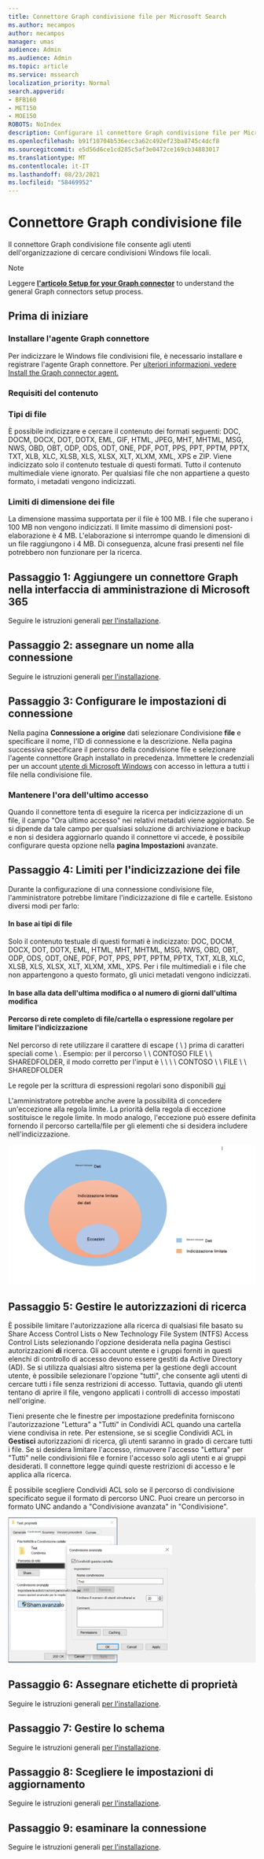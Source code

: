 ```yaml
---
title: Connettore Graph condivisione file per Microsoft Search
ms.author: mecampos
author: mecampos
manager: umas
audience: Admin
ms.audience: Admin
ms.topic: article
ms.service: mssearch
localization_priority: Normal
search.appverid:
- BFB160
- MET150
- MOE150
ROBOTS: NoIndex
description: Configurare il connettore Graph condivisione file per Microsoft Search
ms.openlocfilehash: b91f10704b536ecc3a62c492ef23ba8745c4dcf8
ms.sourcegitcommit: e5d56d6ce1cd285c5af3e0472ce169cb34883017
ms.translationtype: MT
ms.contentlocale: it-IT
ms.lasthandoff: 08/23/2021
ms.locfileid: "58469952"
---
```

<!---Previous ms.author: rusamai --->

# <a name="file-share-graph-connector"></a>Connettore Graph condivisione file

Il connettore Graph condivisione file consente agli utenti dell'organizzazione di cercare condivisioni Windows file locali.

> [!NOTE]
> Leggere [**l'articolo Setup for your Graph connector**](configure-connector.md) to understand the general Graph connectors setup process.

## <a name="before-you-get-started"></a>Prima di iniziare

### <a name="install-the-graph-connector-agent"></a>Installare l'agente Graph connettore

Per indicizzare le Windows file condivisioni file, è necessario installare e registrare l'agente Graph connettore. Per [ulteriori informazioni, vedere Install the Graph connector agent.](graph-connector-agent.md)  

### <a name="content-requirements"></a>Requisiti del contenuto

### <a name="file-types"></a>Tipi di file

È possibile indicizzare e cercare il contenuto dei formati seguenti: DOC, DOCM, DOCX, DOT, DOTX, EML, GIF, HTML, JPEG, MHT, MHTML, MSG, NWS, OBD, OBT, ODP, ODS, ODT, ONE, PDF, POT, PPS, PPT, PPTM, PPTX, TXT, XLB, XLC, XLSB, XLS, XLSX, XLT, XLXM, XML, XPS e ZIP. Viene indicizzato solo il contenuto testuale di questi formati. Tutto il contenuto multimediale viene ignorato. Per qualsiasi file che non appartiene a questo formato, i metadati vengono indicizzati.

### <a name="file-size-limits"></a>Limiti di dimensione dei file

La dimensione massima supportata per il file è 100 MB. I file che superano i 100 MB non vengono indicizzati. Il limite massimo di dimensioni post-elaborazione è 4 MB. L'elaborazione si interrompe quando le dimensioni di un file raggiungono i 4 MB. Di conseguenza, alcune frasi presenti nel file potrebbero non funzionare per la ricerca.

## <a name="step-1-add-a-graph-connector-in-the-microsoft-365-admin-center"></a>Passaggio 1: Aggiungere un connettore Graph nella interfaccia di amministrazione di Microsoft 365

Seguire le istruzioni generali [per l'installazione](./configure-connector.md).
<!---If the above phrase does not apply, delete it and insert specific details for your data source that are different from general setup instructions.-->

## <a name="step-2-name-the-connection"></a>Passaggio 2: assegnare un nome alla connessione

Seguire le istruzioni generali [per l'installazione](./configure-connector.md).
<!---If the above phrase does not apply, delete it and insert specific details for your data source that are different from general setup instructions.-->

## <a name="step-3-configure-the-connection-settings"></a>Passaggio 3: Configurare le impostazioni di connessione

Nella pagina **Connessione a origine** dati selezionare Condivisione **file** e specificare il nome, l'ID di connessione e la descrizione. Nella pagina successiva specificare il percorso della condivisione file e selezionare l'agente connettore Graph installato in precedenza. Immettere le credenziali per un account [utente di Microsoft Windows](https://microsoft.com/windows) con accesso in lettura a tutti i file nella condivisione file.

### <a name="preserve-last-access-time"></a>Mantenere l'ora dell'ultimo accesso

Quando il connettore tenta di eseguire la ricerca per indicizzazione di un file, il campo "Ora ultimo accesso" nei relativi metadati viene aggiornato. Se si dipende da tale campo per qualsiasi soluzione di archiviazione e backup e non si desidera aggiornarlo quando il connettore vi accede, è possibile configurare questa opzione nella **pagina Impostazioni** avanzate.

## <a name="step-4-limits-for-file-indexing"></a>Passaggio 4: Limiti per l'indicizzazione dei file

Durante la configurazione di una connessione condivisione file, l'amministratore potrebbe limitare l'indicizzazione di file e cartelle. Esistono diversi modi per farlo:

#### <a name="based-on-file-types"></a>In base ai tipi di file

Solo il contenuto testuale di questi formati è indicizzato: DOC, DOCM, DOCX, DOT, DOTX, EML, HTML, MHT, MHTML, MSG, NWS, OBD, OBT, ODP, ODS, ODT, ONE, PDF, POT, PPS, PPT, PPTM, PPTX, TXT, XLB, XLC, XLSB, XLS, XLSX, XLT, XLXM, XML, XPS. Per i file multimediali e i file che non appartengono a questo formato, gli unici metadati vengono indicizzati.

#### <a name="based-on-last-modified-date-or-number-of-days-since-last-modification"></a>In base alla data dell'ultima modifica o al numero di giorni dall'ultima modifica

#### <a name="full-network-path-of-filefolder-or-regular-expression-to-limit-indexing"></a>Percorso di rete completo di file/cartella o espressione regolare per limitare l'indicizzazione 

Nel percorso di rete utilizzare il carattere di escape ( \\ ) prima di caratteri speciali come \\ . Esempio: per il percorso \\ \\ CONTOSO FILE \\ \\ SHAREDFOLDER, il modo corretto per l'input è \\ \\ \\ \\ CONTOSO \\ \\ FILE \\ \\ SHAREDFOLDER

Le regole per la scrittura di espressioni regolari sono disponibili [qui](https://docs.microsoft.com/dotnet/standard/base-types/regular-expression-language-quick-reference)

L'amministratore potrebbe anche avere la possibilità di concedere un'eccezione alla regola limite. La priorità della regola di eccezione sostituisce le regole limite. In modo analogo, l'eccezione può essere definita fornendo il percorso cartella/file per gli elementi che si desidera includere nell'indicizzazione.

![Limiti ed eccezioni.](media/file-connector/ExclusionRule.png)

## <a name="step-5-manage-search-permissions"></a>Passaggio 5: Gestire le autorizzazioni di ricerca

È possibile limitare l'autorizzazione alla ricerca di qualsiasi file basato su Share Access Control Lists o New Technology File System (NTFS) Access Control Lists selezionando l'opzione desiderata nella pagina Gestisci autorizzazioni **di** ricerca. Gli account utente e i gruppi forniti in questi elenchi di controllo di accesso devono essere gestiti da Active Directory (AD). Se si utilizza qualsiasi altro sistema per la gestione degli account utente, è possibile selezionare l'opzione "tutti", che consente agli utenti di cercare tutti i file senza restrizioni di accesso. Tuttavia, quando gli utenti tentano di aprire il file, vengono applicati i controlli di accesso impostati nell'origine.

Tieni presente che le finestre per impostazione predefinita forniscono l'autorizzazione "Lettura" a "Tutti" in Condividi ACL quando una cartella viene condivisa in rete. Per estensione, se si sceglie Condividi ACL in **Gestisci** autorizzazioni di ricerca, gli utenti saranno in grado di cercare tutti i file. Se si desidera limitare l'accesso, rimuovere l'accesso "Lettura" per "Tutti" nelle condivisioni file e fornire l'accesso solo agli utenti e ai gruppi desiderati. Il connettore legge quindi queste restrizioni di accesso e le applica alla ricerca.

È possibile scegliere Condividi ACL solo se il percorso di condivisione specificato segue il formato di percorso UNC. Puoi creare un percorso in formato UNC andando a "Condivisione avanzata" in "Condivisione".

![Advanced_sharing.](media/file-connector/file-advanced-sharing.png)

## <a name="step-6-assign-property-labels"></a>Passaggio 6: Assegnare etichette di proprietà

Seguire le istruzioni generali [per l'installazione](./configure-connector.md).
<!---If the above phrase does not apply, delete it and insert specific details for your data source that are different from general setup instructions.-->

## <a name="step-7-manage-schema"></a>Passaggio 7: Gestire lo schema

Seguire le istruzioni generali [per l'installazione](./configure-connector.md).
<!---If the above phrase does not apply, delete it and insert specific details for your data source that are different from general setup instructions.-->

## <a name="step-8-choose-refresh-settings"></a>Passaggio 8: Scegliere le impostazioni di aggiornamento

Seguire le istruzioni generali [per l'installazione](./configure-connector.md).
<!---If the above phrase does not apply, delete it and insert specific details for your data source that are different from general setup instructions.-->

## <a name="step-9-review-connection"></a>Passaggio 9: esaminare la connessione

Seguire le istruzioni generali [per l'installazione](./configure-connector.md).
<!---If the above phrase does not apply, delete it and insert specific details for your data source that are different from general setup 
instructions.-->

<!---## Troubleshooting-->
<!---Insert troubleshooting recommendations for this data source-->

<!---## Limitations-->
<!---Insert limitations for this data source-->
